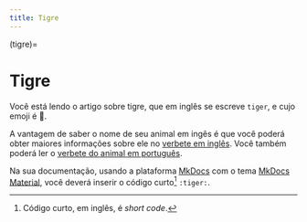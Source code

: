 ```yaml
---
title: Tigre
---
```


(tigre)=

# Tigre

Você está lendo o artigo sobre tigre, que em inglês se escreve 
`tiger`, e cujo emoji é 🐅.

A vantagem de saber o nome de seu animal em ingês é que você poderá obter maiores informações sobre ele no [verbete em inglês](wikien:tiger). 
Você também poderá ler o [verbete do animal em português](wikipt:tigre).

Na sua documentação, usando a plataforma [MkDocs](https://www.mkdocs.org/) com o tema [MkDocs Material](https://squidfunk.github.io/mkdocs-material/),
você deverá inserir o código curto[^1] `:tiger:`.

[^1]: Código curto, em inglês, é *short code*.
